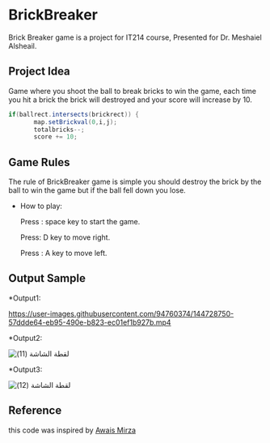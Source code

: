 # BrickBreaker
Brick Breaker game is a project for IT214 course, Presented for Dr. Meshaiel Alsheail.

## Project Idea

Game where you shoot the ball to break bricks to win the game, each time you hit a brick the brick will destroyed and your score will increase by 10.
``` java 
if(ballrect.intersects(brickrect)) {
       map.setBrickval(0,i,j);
       totalbricks--;
       score += 10;
```
## Game Rules
The rule of BrickBreaker game is simple you should destroy the brick by the ball to win the game but if the ball fell down you lose.
- How to play:

    Press : space key to start the game.

    Press: D key to move right.

    Press : A key to move left.
    
## Output Sample

*Output1:


https://user-images.githubusercontent.com/94760374/144728750-57ddde64-eb95-490e-b823-ec01ef1b927b.mp4


*Output2:

![‏‏لقطة الشاشة (11)](https://user-images.githubusercontent.com/94760374/144728528-38670c61-06ae-4de9-98b6-78bc0b3c6d98.png)

*Output3:

![‏‏لقطة الشاشة (12)](https://user-images.githubusercontent.com/94760374/144728541-1dd09135-61a6-4f52-9bcd-4397fa6fa865.png)

## Reference
this code was inspired by [Awais Mirza](https://www.youtube.com/watch?v=K9qMm3JbOH0&ab_channel=AwaisMirza)
